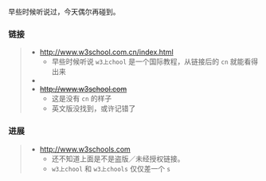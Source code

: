 
早些时候听说过，今天偶尔再碰到。

### 链接
> * http://www.w3school.com.cn/index.html
>    * 早些时候听说 `w3上chool` 是一个国际教程，从链接后的 `cn` 就能看得出来
> * 
> * ~~http://www.w3school.com~~
>   * 这是没有 `cn` 的样子
>   * 英文版没找到，或许记错了

### 进展
> * http://www.w3schools.com
>   * 还不知道上面是不是盗版／未经授权链接。
>   * `w3上chool` 和 `w3上chools` 仅仅差一个 `s`
